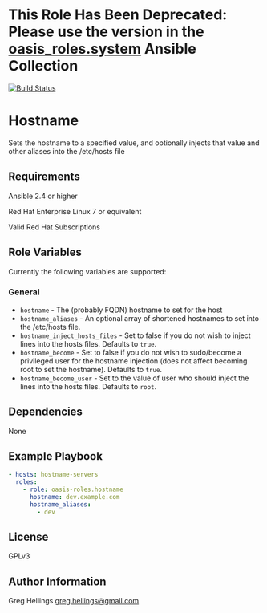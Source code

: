 # This Role Has Been Deprecated: Please use the version in the [oasis_roles.system](https://github.com/oasis-roles/ansible_collection_system) Ansible Collection

[![Build Status](https://travis-ci.org/oasis-roles/hostname.svg?branch=master)](https://travis-ci.org/oasis-roles/hostname)

Hostname
===========

Sets the hostname to a specified value, and optionally injects that value and
other aliases into the /etc/hosts file

Requirements
------------

Ansible 2.4 or higher

Red Hat Enterprise Linux 7 or equivalent

Valid Red Hat Subscriptions

Role Variables
--------------

Currently the following variables are supported:

### General

* `hostname` - The (probably FQDN) hostname to set for the host
* `hostname_aliases` - An optional array of shortened hostnames to set into
  the /etc/hosts file.
* `hostname_inject_hosts_files` - Set to false if you do not wish to inject
  lines into the hosts files. Defaults to `true`.
* `hostname_become` - Set to false if you do not wish to sudo/become a
  privileged user for the hostname injection (does not affect becoming root
  to set the hostname). Defaults to `true`.
* `hostname_become_user` - Set to the value of user who should inject the lines
  into the hosts files. Defaults to `root`.

Dependencies
------------

None

Example Playbook
----------------

```yaml
- hosts: hostname-servers
  roles:
    - role: oasis-roles.hostname
      hostname: dev.example.com
      hostname_aliases:
        - dev
```

License
-------

GPLv3

Author Information
------------------

Greg Hellings <greg.hellings@gmail.com>
